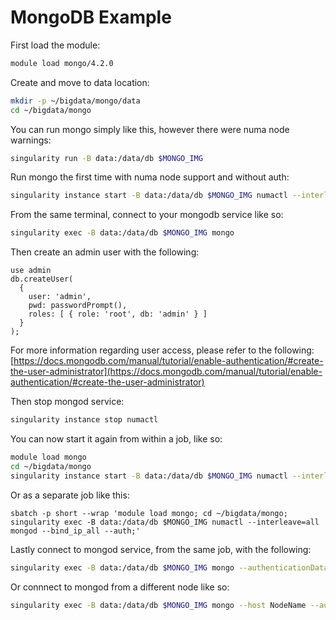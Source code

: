 # MongoDB Example

First load the module:

```bash
module load mongo/4.2.0
```

Create and move to data location:

```bash
mkdir -p ~/bigdata/mongo/data
cd ~/bigdata/mongo
```

You can run mongo simply like this, however there were numa node warnings:

```bash
singularity run -B data:/data/db $MONGO_IMG
```

Run mongo the first time with numa node support and without auth:

```bash
singularity instance start -B data:/data/db $MONGO_IMG numactl --interleave=all mongod
```

From the same terminal, connect to your mongodb service like so:
```bash
singularity exec -B data:/data/db $MONGO_IMG mongo
```

Then create an admin user with the following:
```
use admin
db.createUser(
  {
    user: 'admin',
    pwd: passwordPrompt(),
    roles: [ { role: 'root', db: 'admin' } ]
  }
);
```

For more information regarding user access, please refer to the following:
[https://docs.mongodb.com/manual/tutorial/enable-authentication/#create-the-user-administrator](https://docs.mongodb.com/manual/tutorial/enable-authentication/#create-the-user-administrator)

Then stop mongod service:

```bash
singularity instance stop numactl
```

You can now start it again from within a job, like so:

```bash
module load mongo
cd ~/bigdata/mongo
singularity instance start -B data:/data/db $MONGO_IMG numactl --interleave=all mongod --auth
```

Or as a separate job like this:

```
sbatch -p short --wrap 'module load mongo; cd ~/bigdata/mongo; singularity exec -B data:/data/db $MONGO_IMG numactl --interleave=all mongod --bind_ip_all --auth;'
```

Lastly connect to mongod service, from the same job, with the following:

```bash
singularity exec -B data:/data/db $MONGO_IMG mongo --authenticationDatabase "admin" -u "admin" -p
```

Or connnect to mongod from a different node like so:

```bash
singularity exec -B data:/data/db $MONGO_IMG mongo --host NodeName --authenticationDatabase "admin" -u "admin" -p
```

